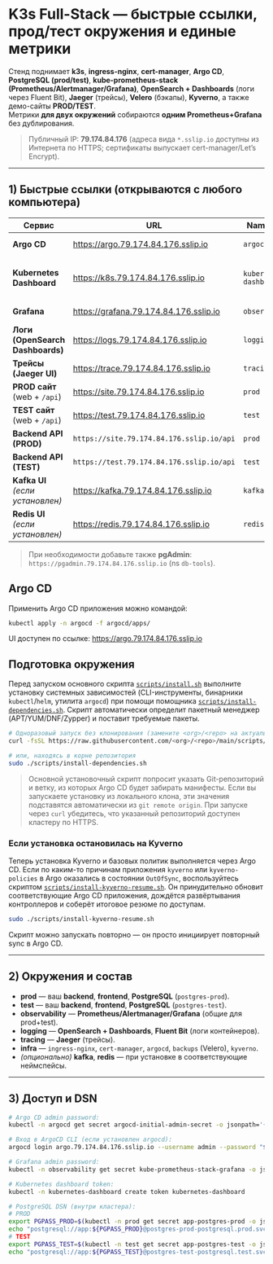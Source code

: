 # K3s Full-Stack — быстрые ссылки, прод/тест окружения и единые метрики

Стенд поднимает **k3s**, **ingress-nginx**, **cert-manager**, **Argo CD**, **PostgreSQL (prod/test)**, **kube-prometheus-stack (Prometheus/Alertmanager/Grafana)**, **OpenSearch + Dashboards** (логи через Fluent Bit), **Jaeger** (трейсы), **Velero** (бэкапы), **Kyverno**, а также демо-сайты **PROD/TEST**.  
Метрики **для двух окружений** собираются **одним Prometheus+Grafana** без дублирования.

> Публичный IP: **79.174.84.176** (адреса вида `*.sslip.io` доступны из Интернета по HTTPS; сертификаты выпускает cert-manager/Let’s Encrypt).

---

## 1) Быстрые ссылки (открываются с любого компьютера)

| Сервис | URL | Namespace | Примечание |
|---|---|---|---|
| **Argo CD** | https://argo.79.174.84.176.sslip.io | `argocd` | Первый вход — см. ниже |
| **Kubernetes Dashboard** | https://k8s.79.174.84.176.sslip.io | `kubernetes-dashboard` | Логин по токену service account |
| **Grafana** | https://grafana.79.174.84.176.sslip.io | `observability` | Одна Grafana для prod+test |
| **Логи (OpenSearch Dashboards)** | https://logs.79.174.84.176.sslip.io | `logging` | Индексы: `fluentbit*` |
| **Трейсы (Jaeger UI)** | https://trace.79.174.84.176.sslip.io | `tracing` | In-memory хранилище |
| **PROD сайт** (web + `/api`) | https://site.79.174.84.176.sslip.io | `prod` | Демо фронт/апи |
| **TEST сайт** (web + `/api`) | https://test.79.174.84.176.sslip.io | `test` | Демо фронт/апи |
| **Backend API (PROD)** | `https://site.79.174.84.176.sslip.io/api` | `prod` | Health: `/api/health` |
| **Backend API (TEST)** | `https://test.79.174.84.176.sslip.io/api` | `test` | Health: `/api/health` |
| **Kafka UI** *(если установлен)* | https://kafka.79.174.84.176.sslip.io | `kafka` | Обзор топиков/консьюмеров |
| **Redis UI** *(если установлен)* | https://redis.79.174.84.176.sslip.io | `redis` | Управление ключами |

> При необходимости добавьте также **pgAdmin**: `https://pgadmin.79.174.84.176.sslip.io` (ns `db-tools`).

## Argo CD

Применить Argo CD приложения можно командой:

```bash
kubectl apply -n argocd -f argocd/apps/
```

UI доступен по ссылке: https://argo.79.174.84.176.sslip.io

## Подготовка окружения

Перед запуском основного скрипта [`scripts/install.sh`](scripts/install.sh) выполните установку системных зависимостей (CLI-инструменты, бинарники `kubectl`/`helm`, утилита `argocd`) при помощи помощника [`scripts/install-dependencies.sh`](scripts/install-dependencies.sh). Скрипт автоматически определит пакетный менеджер (APT/YUM/DNF/Zypper) и поставит требуемые пакеты.

```bash
# Одноразовый запуск без клонирования (замените <org>/<repo> на актуальные значения)
curl -fsSL https://raw.githubusercontent.com/<org>/<repo>/main/scripts/install-dependencies.sh | bash

# или, находясь в корне репозитория
sudo ./scripts/install-dependencies.sh
```

> Основной установочный скрипт попросит указать Git-репозиторий и ветку, из которых Argo CD будет забирать манифесты. Если вы запускаете установку из локального клона, эти значения подставятся автоматически из `git remote origin`. При запуске через `curl` убедитесь, что указанный репозиторий доступен кластеру по HTTPS.

### Если установка остановилась на Kyverno

Теперь установка Kyverno и базовых политик выполняется через Argo CD. Если по каким-то причинам приложения `kyverno` или `kyverno-policies` в Argo оказались в состоянии `OutOfSync`, воспользуйтесь скриптом [`scripts/install-kyverno-resume.sh`](scripts/install-kyverno-resume.sh). Он принудительно обновит соответствующие Argo CD приложения, дождётся развёртывания контроллеров и соберёт итоговое резюме по доступам.

```bash
sudo ./scripts/install-kyverno-resume.sh
```

Скрипт можно запускать повторно — он просто инициирует повторный sync в Argo CD.

---

## 2) Окружения и состав

- **prod** — ваш **backend**, **frontend**, **PostgreSQL** (`postgres-prod`).
- **test** — ваш **backend**, **frontend**, **PostgreSQL** (`postgres-test`).
- **observability** — **Prometheus/Alertmanager/Grafana** (общие для prod+test).
- **logging** — **OpenSearch + Dashboards**, **Fluent Bit** (логи контейнеров).
- **tracing** — **Jaeger** (трейсы).
- **infra** — `ingress-nginx`, `cert-manager`, `argocd`, `backups` (Velero), `kyverno`.
- *(опционально)* **kafka**, **redis** — при установке в соответствующие неймспейсы.

---

## 3) Доступ и DSN

```bash
# Argo CD admin password:
kubectl -n argocd get secret argocd-initial-admin-secret -o jsonpath='{.data.password}' | base64 -d; echo

# Вход в ArgoCD CLI (если установлен argocd):
argocd login argo.79.174.84.176.sslip.io --username admin --password "$(kubectl -n argocd get secret argocd-initial-admin-secret -o jsonpath='{.data.password}' | base64 -d)" --grpc-web

# Grafana admin password:
kubectl -n observability get secret kube-prometheus-stack-grafana -o jsonpath='{.data.admin-password}' | base64 -d; echo

# Kubernetes dashboard token:
kubectl -n kubernetes-dashboard create token kubernetes-dashboard

# PostgreSQL DSN (внутри кластера):
# PROD
export PGPASS_PROD=$(kubectl -n prod get secret app-postgres-prod -o jsonpath='{.data.postgres-password}' | base64 -d)
echo "postgresql://app:${PGPASS_PROD}@postgres-prod-postgresql.prod.svc.cluster.local:5432/appdb"
# TEST
export PGPASS_TEST=$(kubectl -n test get secret app-postgres-test -o jsonpath='{.data.postgres-password}' | base64 -d)
echo "postgresql://app:${PGPASS_TEST}@postgres-test-postgresql.test.svc.cluster.local:5432/appdb"
